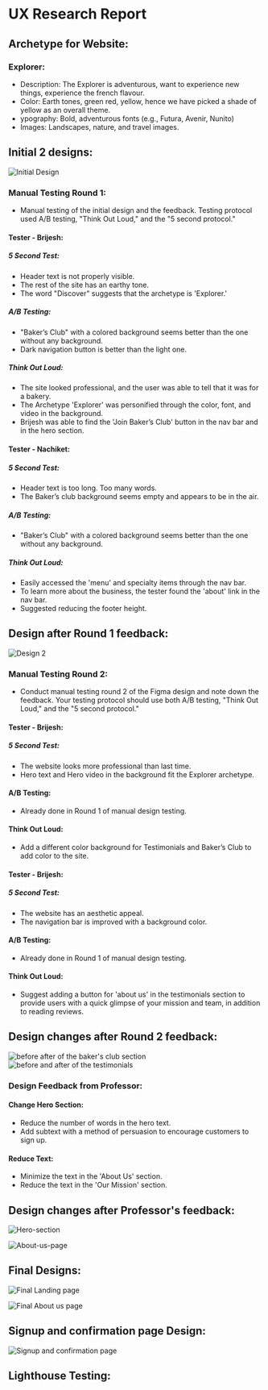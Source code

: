 # UX Research Report

## Archetype for Website:

### Explorer:
- Description: The Explorer is adventurous, want to experience new things, experience the french flavour.
- Color: Earth tones, green red, yellow, hence we have picked a shade of yellow as an overall theme.
- ypography: Bold, adventurous fonts (e.g., Futura, Avenir, Nunito)
- Images: Landscapes, nature, and travel images.

## Initial 2 designs:

![Initial Design](UX-Screenshots/Initial-Designs.png)

### Manual Testing Round 1:
- Manual testing of the initial design and the feedback. Testing protocol used A/B testing, "Think Out Loud," and the "5 second protocol."

#### Tester - Brijesh:

##### 5 Second Test:
- Header text is not properly visible.
- The rest of the site has an earthy tone.
- The word "Discover" suggests that the archetype is 'Explorer.'

##### A/B Testing:
- "Baker’s Club" with a colored background seems better than the one without any background.
- Dark navigation button is better than the light one.

##### Think Out Loud:
- The site looked professional, and the user was able to tell that it was for a bakery.
- The  Archetype 'Explorer' was personified through the color, font, and video in the background.
- Brijesh was able to find the 'Join Baker’s Club' button in the nav bar and in the hero section.

#### Tester - Nachiket:

##### 5 Second Test:
- Header text is too long. Too many words.
- The Baker’s club background seems empty and appears to be in the air.

##### A/B Testing:
- "Baker’s Club" with a colored background seems better than the one without any background.

##### Think Out Loud:
- Easily accessed the 'menu' and specialty items through the nav bar.
- To learn more about the business, the tester found the 'about' link in the nav bar.
- Suggested reducing the footer height.

## Design after Round 1 feedback:

![Design 2](UX-Screenshots/Design-2.png)

### Manual Testing Round 2:
- Conduct manual testing round 2 of the Figma design and note down the feedback. Your testing protocol should use both A/B testing, "Think Out Loud," and the "5 second protocol."

#### Tester - Brijesh:

##### 5 Second Test:
- The website looks more professional than last time.
- Hero text and Hero video in the background fit the Explorer archetype.

#### A/B Testing:
- Already done in Round 1 of manual design testing.

#### Think Out Loud:
- Add a different color background for Testimonials and Baker’s Club to add color to the site.

#### Tester - Brijesh:

##### 5 Second Test:
- The website has an aesthetic appeal.
- The navigation bar is improved with a background color.

#### A/B Testing:
- Already done in Round 1 of manual design testing.

#### Think Out Loud:
- Suggest adding a button for 'about us' in the testimonials section to provide users with a quick glimpse of your mission and team, in addition to reading reviews.

## Design changes after Round 2 feedback:

![before after of the baker's club section](UX-Screenshots/before-after-beakers.png) 
![before and after of the testimonials](UX-Screenshots/before-after-testimonials.png)

### Design Feedback from Professor:

#### Change Hero Section:
- Reduce the number of words in the hero text.
- Add subtext with a method of persuasion to encourage customers to sign up.

#### Reduce Text:
- Minimize the text in the 'About Us' section.
- Reduce the text in the 'Our Mission' section.

## Design changes after Professor's feedback:

![Hero-section](UX-Screenshots/Design-herosection.png)

![About-us-page](UX-Screenshots/design2-aboutus.png) 

## Final Designs:
![Final Landing page](UX-Screenshots/final-landingpage.png)

![Final About us page](UX-Screenshots/final-Aboutuspage.png) 

## Signup and confirmation page Design:

![Signup and confirmation page](UX-Screenshots/Signup-confirmation-page.png)

## Lighthouse Testing:

